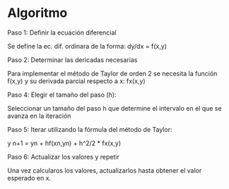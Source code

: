 # Algoritmo

Paso 1: Definir la ecuación diferencial

Se define la ec. dif. ordinara de la forma: dy/dx = f(x,y)

Paso 2: Determinar las dericadas necesarias

Para implementar el método de Taylor de orden 2 se necesita la función f(x,y) y su derivada parcial respecto a x: fx(x,y)

Paso 4: Elegir el tamaño del paso (h):

Seleccionar un tamaño del paso h que determine el intervalo en el que se avanza en la iteración

Paso 5: Iterar utilizando la fórmula del método de Taylor:

y n+1 = yn + hf(xn,yn) + h^2/2 * fx(x,y)

Paso 6: Actualizar los valores y repetir 

Una vez calcularos los valores, actualizarlos hasta obtener el valor esperado en x.
